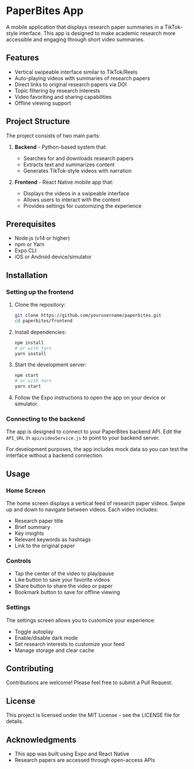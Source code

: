 # PaperBites App

A mobile application that displays research paper summaries in a TikTok-style interface. This app is designed to make academic research more accessible and engaging through short video summaries.

## Features

- Vertical swipeable interface similar to TikTok/Reels
- Auto-playing videos with summaries of research papers
- Direct links to original research papers via DOI
- Topic filtering by research interests
- Video favoriting and sharing capabilities
- Offline viewing support

## Project Structure

The project consists of two main parts:

1. **Backend** - Python-based system that:
   - Searches for and downloads research papers
   - Extracts text and summarizes content
   - Generates TikTok-style videos with narration

2. **Frontend** - React Native mobile app that:
   - Displays the videos in a swipeable interface
   - Allows users to interact with the content
   - Provides settings for customizing the experience

## Prerequisites

- Node.js (v14 or higher)
- npm or Yarn
- Expo CLI
- iOS or Android device/simulator

## Installation

### Setting up the frontend

1. Clone the repository:
   ```bash
   git clone https://github.com/yourusername/paperbites.git
   cd paperbites/frontend
   ```

2. Install dependencies:
   ```bash
   npm install
   # or with Yarn
   yarn install
   ```

3. Start the development server:
   ```bash
   npm start
   # or with Yarn
   yarn start
   ```

4. Follow the Expo instructions to open the app on your device or simulator.

### Connecting to the backend

The app is designed to connect to your PaperBites backend API. Edit the `API_URL` in `api/videoService.js` to point to your backend server.

For development purposes, the app includes mock data so you can test the interface without a backend connection.

## Usage

### Home Screen

The home screen displays a vertical feed of research paper videos. Swipe up and down to navigate between videos. Each video includes:

- Research paper title
- Brief summary
- Key insights
- Relevant keywords as hashtags
- Link to the original paper

### Controls

- Tap the center of the video to play/pause
- Like button to save your favorite videos
- Share button to share the video or paper
- Bookmark button to save for offline viewing

### Settings

The settings screen allows you to customize your experience:

- Toggle autoplay
- Enable/disable dark mode
- Set research interests to customize your feed
- Manage storage and clear cache

## Contributing

Contributions are welcome! Please feel free to submit a Pull Request.

## License

This project is licensed under the MIT License - see the LICENSE file for details.

## Acknowledgments

- This app was built using Expo and React Native
- Research papers are accessed through open-access APIs